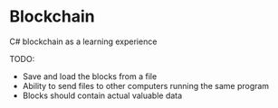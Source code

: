 # Blockchain
C# blockchain as a learning experience

TODO:
 * Save and load the blocks from a file
 * Ability to send files to other computers running the same program
 * Blocks should contain actual valuable data
